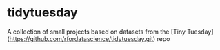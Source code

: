 # tidytuesday
A collection of small projects based on datasets from the [Tiny Tuesday] (https://github.com/rfordatascience/tidytuesday.git) repo
